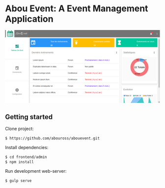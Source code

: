 # Abou Event: A Event Management Application


![promo-amd](src/assets/images/preview.png)


## Getting started

Clone project:

    $ https://github.com/abouross/abouevent.git

Install dependencies:

    $ cd frontend/admin
    $ npm install
    
Run development web-server:

    $ gulp serve
